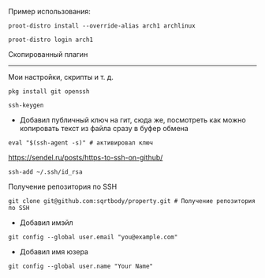 Пример использования:

```
proot-distro install --override-alias arch1 archlinux
```

```
proot-distro login arch1
```

Скопированный плагин







----

Мои настройки, скрипты и т. д.

```
pkg install git openssh
```
```
ssh-keygen
```
- Добавил публичный ключ на гит, сюда же, посмотреть как можно копировать текст из файла сразу в буфер обмена

```
eval "$(ssh-agent -s)" # активировал ключ
```

https://sendel.ru/posts/https-to-ssh-on-github/

```
ssh-add ~/.ssh/id_rsa
```

Получение репозитория по SSH

```
git clone git@github.com:sqrtbody/property.git # Получение репозитория по SSH
```
- Добавил имэйл
```
git config --global user.email "you@example.com"
```
- Добавил имя юзера
```
git config --global user.name "Your Name"
```

